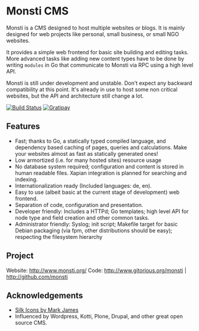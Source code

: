 Monsti CMS
==========

Monsti is a CMS designed to host multiple websites or blogs. It is
mainly designed for web projects like personal, small business, or
small NGO websites.

It provides a simple web frontend for basic site building and editing
tasks. More advanced tasks like adding new content types have to be
done by writing `modules` in Go that communicate to Monsti via RPC
using a high level API.

Monsti is still under development and unstable. Don't expect any
backward compatibility at this point. It's already in use to host some
non critical websites, but the API and architecture still change a
lot.

[![Build Status](//travis-ci.org/monsti/monsti.svg?branch=master)](https://travis-ci.org/monsti/monsti)
[![Gratipay](//img.shields.io/gratipay/chrneumann.svg)](https://gratipay.com/chrneumann/)

Features
--------

 - Fast; thanks to Go, a statically typed compiled language, and
   dependency based caching of pages, queries and calculations. Make
   your websites almost as fast as statically generated ones!
 - Low armortized (i.e. for many hosted sites) resource usage
 - No database system required; configuration and content is stored in
   human readable files. Xapian integration is planned for searching
   and indexing.
 - Internationalization ready (Included languages: de, en).
 - Easy to use (albeit basic at the current stage of development) web
   frontend.
 - Separation of code, configuration and presentation.
 - Developer friendly: Includes a HTTPd; Go templates; high level API
   for node type and field creation and other common tasks.
 - Administrator friendly: Syslog; init script; Makefile target for
   basic Debian packaging (via fpm, other distributions should be
   easy); respecting the filesystem hierarchy

Project
-------

Website: http://www.monsti.org/
Code: http://www.gitorious.org/monsti | http://github.com/monsti

Acknowledgements
----------------

 - [Silk Icons by Mark James](http://www.famfamfam.com/lab/icons/silk/)
 - Influenced by Wordpress, Kotti, Plone, Drupal, and other great open
   source CMS.
